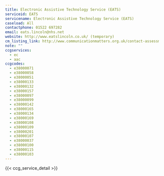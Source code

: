 ```yaml
---
title: Electronic Assistive Technology Service (EATS)
serviceid: EATS
servicename: Electronic Assistive Technology Service (EATS)
caseload: All
contactphone: 01522 697282
email: eats.lincoln@nhs.net
website: http://www.eatslincoln.co.uk/ (temporary)
cm_listing_link: http://www.communicationmatters.org.uk/contact-assessment-service/lincolnshire-adults-aac-service
note: ""
ccgservices:
  - ec
  - aac
ccgcodes:
  - e38000071
  - e38000058
  - e38000051
  - e38000133
  - e38000132
  - e38000157
  - e38000097
  - e38000099
  - e38000142
  - e38000165
  - e38000134
  - e38000169
  - e38000108
  - e38000109
  - e38000201
  - e38000107
  - e38000037
  - e38000100
  - e38000115
  - e38000103
---
```


{{< ccg_service_detail >}}
